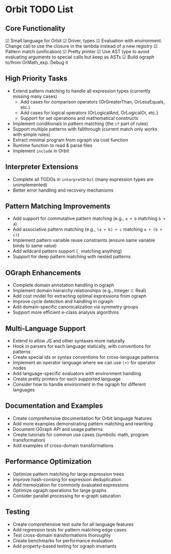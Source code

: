 # Orbit TODO List

## Core Functionality
☑ Small language for Orbit
☑ Driver, types
☑ Evaluation with environment. Change call to use the closure in the lambda instead of a new registry
☑ Pattern match (unification)
☑ Pretty printer
☑ Use AST type to avoid evaluating arguments to special calls but keep as ASTs
☑ Build ograph to/from OrMath_exp. Debug it

## High Priority Tasks
- Extend pattern matching to handle all expression types (currently missing many cases)
  - Add cases for comparison operators (OrGreaterThan, OrLessEquals, etc.)
  - Add cases for logical operators (OrLogicalAnd, OrLogicalOr, etc.)
  - Support for set operations and mathematical constructs
- Implement conditionals in pattern matching (the `if` part of rules)
- Support multiple patterns with fallthrough (current match only works with simple rules)
- Extract minimal program from ograph via cost function
- Runtime function to read & parse files
- Implement `include` in Orbit

## Interpreter Extensions
- Complete all TODOs in `interpretOrbit` (many expression types are unimplemented)
- Better error handling and recovery mechanisms

## Pattern Matching Improvements
- Add support for commutative pattern matching (e.g., `a + b` matching `b + a`)
- Add associative pattern matching (e.g., `(a + b) + c` matching `a + (b + c)`)
- Implement pattern variable reuse constraints (ensure same variable binds to same value)
- Add wildcard pattern support (`_` matching anything)
- Support for deep pattern matching with nested patterns

## OGraph Enhancements
- Complete domain annotation handling in ograph
- Implement domain hierarchy relationships (e.g., Integer ⊂ Real)
- Add cost model for extracting optimal expressions from ograph
- Improve cycle detection and handling in ograph
- Add domain-specific canonicalization via symmetry groups
- Support more efficient e-class analysis algorithms

## Multi-Language Support
- Extend to allow JS and other syntaxes more naturally
- Hook in parsers for each language statically, with conventions for patterns
- Create special ids or syntax conventions for cross-language patterns
- Implement an operator language where we can use `(+)` for operator nodes
- Add language-specific evaluators with environment handling
- Create pretty printers for each supported language
- Consider how to handle environment in the ograph for different languages

## Documentation and Examples
- Create comprehensive documentation for Orbit language features
- Add more examples demonstrating pattern matching and rewriting
- Document OGraph API and usage patterns
- Create tutorials for common use cases (symbolic math, program transformation)
- Add examples of cross-domain transformations

## Performance Optimization
- Optimize pattern matching for large expression trees
- Improve hash-consing for expression deduplication
- Add memoization for commonly evaluated expressions
- Optimize ograph operations for large graphs
- Consider parallel processing for e-graph saturation

## Testing
- Create comprehensive test suite for all language features
- Add regression tests for pattern matching edge cases
- Test cross-domain transformations thoroughly
- Create benchmarks for performance evaluation
- Add property-based testing for ograph invariants